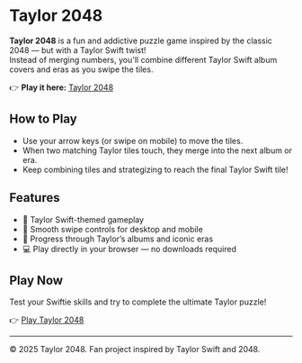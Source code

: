 # Taylor 2048

**Taylor 2048** is a fun and addictive puzzle game inspired by the classic 2048 — but with a Taylor Swift twist!  
Instead of merging numbers, you'll combine different Taylor Swift album covers and eras as you swipe the tiles.

👉 **Play it here:** [Taylor 2048](https://kaloodinaz.github.io/taylor2048/)

## How to Play

- Use your arrow keys (or swipe on mobile) to move the tiles.
- When two matching Taylor tiles touch, they merge into the next album or era.
- Keep combining tiles and strategizing to reach the final Taylor Swift tile!

## Features

- 🎵 Taylor Swift-themed gameplay
- 🎤 Smooth swipe controls for desktop and mobile
- 🌟 Progress through Taylor’s albums and iconic eras
- 💻 Play directly in your browser — no downloads required

## Play Now

Test your Swiftie skills and try to complete the ultimate Taylor puzzle!

👉 [Play Taylor 2048](https://kaloodinaz.github.io/taylor2048/)

---

© 2025 Taylor 2048. Fan project inspired by Taylor Swift and 2048.
